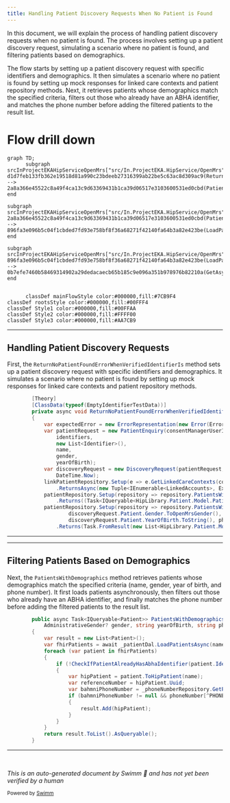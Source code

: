 ```yaml
---
title: Handling Patient Discovery Requests When No Patient is Found
---
```

In this document, we will explain the process of handling patient discovery requests when no patient is found. The process involves setting up a patient discovery request, simulating a scenario where no patient is found, and filtering patients based on demographics.

The flow starts by setting up a patient discovery request with specific identifiers and demographics. It then simulates a scenario where no patient is found by setting up mock responses for linked care contexts and patient repository methods. Next, it retrieves patients whose demographics match the specified criteria, filters out those who already have an ABHA identifier, and matches the phone number before adding the filtered patients to the result list.

# Flow drill down

```mermaid
graph TD;
      subgraph srcInProjectEKAHipServiceOpenMrs["src/In.ProjectEKA.HipService/OpenMrs"]
d1d7feb133fb362e19518d81a990c23bdeeb27316399ab22be5c63ac8d309ac9(ReturnNoPatientFoundErrorWhenVerifiedIdentifierIs) --> 2a8a366e45522c8a49f4ca13c9d63369431b1ca39d06517e3103600531ed0cbd(PatientsWithDemographics)
end

subgraph srcInProjectEKAHipServiceOpenMrs["src/In.ProjectEKA.HipService/OpenMrs"]
2a8a366e45522c8a49f4ca13c9d63369431b1ca39d06517e3103600531ed0cbd(PatientsWithDemographics) --> 896fa3e096b5c04f1cbded7fd93e758bf8f36a68271f42140fa64b3a82e423be(LoadPatientsAsync)
end

subgraph srcInProjectEKAHipServiceOpenMrs["src/In.ProjectEKA.HipService/OpenMrs"]
896fa3e096b5c04f1cbded7fd93e758bf8f36a68271f42140fa64b3a82e423be(LoadPatientsAsync) --> 0b7efe7460b58469314902a29dedacaecb65b185c9e096a351b978976b82210a(GetAsync)
end


      classDef mainFlowStyle color:#000000,fill:#7CB9F4
classDef rootsStyle color:#000000,fill:#00FFF4
classDef Style1 color:#000000,fill:#00FFAA
classDef Style2 color:#000000,fill:#FFFF00
classDef Style3 color:#000000,fill:#AA7CB9
```

<SwmSnippet path="/test/In.ProjectEKA.HipServiceTest/Discovery/PatientDiscoveryTest.cs" line="297">

---

## Handling Patient Discovery Requests

First, the <SwmToken path="test/In.ProjectEKA.HipServiceTest/Discovery/PatientDiscoveryTest.cs" pos="299:7:7" line-data="        private async void ReturnNoPatientFoundErrorWhenVerifiedIdentifierIs(IEnumerable&lt;Identifier&gt; identifiers)">`ReturnNoPatientFoundErrorWhenVerifiedIdentifierIs`</SwmToken> method sets up a patient discovery request with specific identifiers and demographics. It simulates a scenario where no patient is found by setting up mock responses for linked care contexts and patient repository methods.

```c#
        [Theory]
        [ClassData(typeof(EmptyIdentifierTestData))]
        private async void ReturnNoPatientFoundErrorWhenVerifiedIdentifierIs(IEnumerable<Identifier> identifiers)
        {
            var expectedError = new ErrorRepresentation(new Error(ErrorCode.NoPatientFound, "No patient found"));
            var patientRequest = new PatientEnquiry(consentManagerUserId,
                identifiers,
                new List<Identifier>(),
                name,
                gender,
                yearOfBirth);
            var discoveryRequest = new DiscoveryRequest(patientRequest, Faker().Random.String(), RandomString(),
                DateTime.Now);
            linkPatientRepository.Setup(e => e.GetLinkedCareContexts(consentManagerUserId))
                .ReturnsAsync(new Tuple<IEnumerable<LinkedAccounts>, Exception>(new List<LinkedAccounts>(), null));
            patientRepository.Setup(repository => repository.PatientsWithVerifiedId(null))
                .Returns((Task<IQueryable<HipLibrary.Patient.Model.Patient>>) null);
            patientRepository.Setup(repository => repository.PatientsWithDemographics(discoveryRequest.Patient.Name,
                    discoveryRequest.Patient.Gender.ToOpenMrsGender(),
                    discoveryRequest.Patient.YearOfBirth.ToString(), phoneNumber))
                .Returns(Task.FromResult(new List<HipLibrary.Patient.Model.Patient>
```

---

</SwmSnippet>

<SwmSnippet path="/src/In.ProjectEKA.HipService/OpenMrs/OpenMrsPatientRepository.cs" line="51">

---

## Filtering Patients Based on Demographics

Next, the <SwmToken path="src/In.ProjectEKA.HipService/OpenMrs/OpenMrsPatientRepository.cs" pos="51:12:12" line-data="        public async Task&lt;IQueryable&lt;Patient&gt;&gt; PatientsWithDemographics(string name,">`PatientsWithDemographics`</SwmToken> method retrieves patients whose demographics match the specified criteria (name, gender, year of birth, and phone number). It first loads patients asynchronously, then filters out those who already have an ABHA identifier, and finally matches the phone number before adding the filtered patients to the result list.

```c#
        public async Task<IQueryable<Patient>> PatientsWithDemographics(string name,
            AdministrativeGender? gender, string yearOfBirth, string phoneNumber)
        {
            var result = new List<Patient>();
            var fhirPatients = await _patientDal.LoadPatientsAsync(name, gender, yearOfBirth);
            foreach (var patient in fhirPatients)
            {
                if (!CheckIfPatientAlreadyHasAbhaIdentifier(patient.Identifier))
                {
                    var hipPatient = patient.ToHipPatient(name);
                    var referenceNumber = hipPatient.Uuid;
                    var bahmniPhoneNumber = _phoneNumberRepository.GetPhoneNumber(referenceNumber).Result;
                    if (bahmniPhoneNumber != null && phoneNumber[^PHONE_NUMBER_LENGTH..].Equals(bahmniPhoneNumber[^PHONE_NUMBER_LENGTH..]))
                    {
                        result.Add(hipPatient);
                    }
                }
            }
            return result.ToList().AsQueryable();
        }
```

---

</SwmSnippet>

&nbsp;

*This is an auto-generated document by Swimm 🌊 and has not yet been verified by a human*

<SwmMeta version="3.0.0" repo-id="Z2l0aHViJTNBJTNBaGlwLXNlcnZpY2UlM0ElM0FTd2ltbS1EZW1v" repo-name="hip-service"><sup>Powered by [Swimm](/)</sup></SwmMeta>
